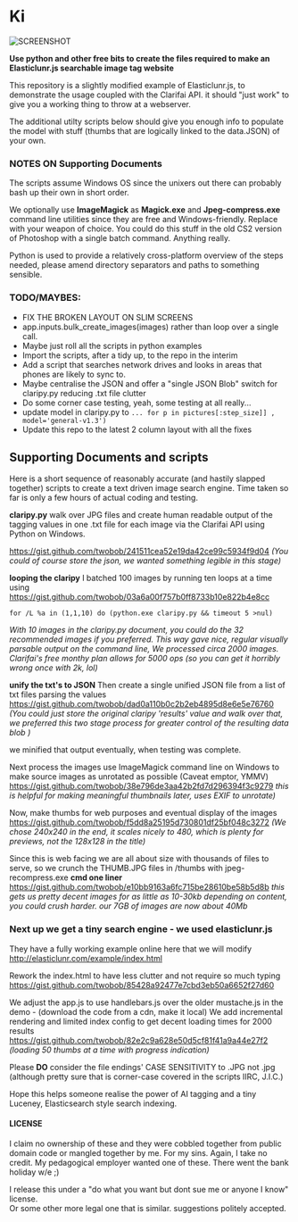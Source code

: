 # Ki

![SCREENSHOT](https://ibin.co/w800/3LDwKlGSsulY.png "Screenshot of example implementation")

__Use python and other free bits to create the files required to make an Elasticlunr.js searchable image tag website__

This repository is a slightly modified example of Elasticlunr.js, to demonstrate the usage coupled with the Clarifai API.
it should "just work" to give you a working thing to throw at a webserver.  

The additional utilty scripts below should give you enough info to populate the model with stuff (thumbs that are logically linked to the data.JSON) of your own.  

### NOTES ON Supporting Documents 
The scripts assume Windows OS since the unixers out there can probably bash up their own in short order.

We optionally use __ImageMagick__ as __Magick.exe__ and __Jpeg-compress.exe__ command line utilities since they are free and Windows-friendly. Replace with your weapon of choice. You could do this stuff in the old CS2 version of Photoshop with a single batch command.
Anything really.  

Python is used to provide a relatively cross-platform overview of the steps needed, please amend directory separators and paths to something sensible.  

### TODO/MAYBES: 
* FIX THE BROKEN LAYOUT ON SLIM SCREENS
* app.inputs.bulk_create_images(images)  rather than loop over a single call.
* Maybe just roll all the scripts in python examples
* Import the scripts, after a tidy up, to the repo in the interim
* Add a script that searches network drives and looks in areas that phones are likely to sync to.
* Maybe centralise the JSON and offer a "single JSON Blob" switch for claripy.py reducing .txt file clutter
* Do some corner case testing, yeah, some testing at all really...
* update model in claripy.py to  `... for p in pictures[:step_size]] ,     model='general-v1.3')`
* Update this repo to the latest 2 column layout with all the fixes

## Supporting Documents and scripts

Here is a short sequence of reasonably accurate (and hastily slapped together) scripts to create a text driven image search engine.
Time taken so far is only a few hours of actual coding and testing.  

__claripy.py__
walk over JPG files and create human readable output of the tagging values in one .txt file for each image via the Clarifai API using Python on Windows.  

<https://gist.github.com/twobob/241511cea52e19da42ce99c5934f9d04>
_(You could of course store the json, we wanted something legible in this stage)_  

__looping the claripy__
I batched 100 images by running ten loops at a time using
<https://gist.github.com/twobob/03a6a00f757b0ff8733b10e822b4e8cc>

`for /L %a in (1,1,10) do (python.exe claripy.py && timeout 5 >nul)`

_With 10 images in the claripy.py document, you could do the 32 recommended images if you preferred.
This way gave nice, regular visually parsable output on the command line,  We processed circa 2000 images.
Clarifai's free monthy plan allows for 5000 ops (so you can get it horribly wrong once with 2k, lol)_  

__unify the txt's to JSON__
Then create a single unified JSON file from a list of txt files parsing the values
<https://gist.github.com/twobob/dad0a110b0c2b2eb4895d8e6e5e76760>
_(You could just store the original claripy 'results' value and walk over that, 
we preferred this two stage process for greater control of the resulting data blob )_  

we minified that output eventually, when testing was complete.

Next process the images
use ImageMagick command line on Windows to make source images as unrotated as possible (Caveat emptor, YMMV)
<https://gist.github.com/twobob/38e796de3aa42b2fd7d296394f3c9279>
_this is helpful for making meaningful thumbnails later, uses EXIF to unrotate)_  

Now, make thumbs for web purposes and eventual display of the images
<https://gist.github.com/twobob/f5dd8a25195d730801df25bf048c3272>
_(We chose 240x240 in the end, it scales nicely to 480, which is plenty for previews, not the 128x128 in the title)_  

Since this is web facing we are all about size with thousands of files to serve,
so we crunch the THUMB.JPG files in /thumbs with jpeg-recompress.exe
__cmd one liner__  <https://gist.github.com/twobob/e10bb9163a6fc715be28610be58b5d8b>
_this gets us pretty decent images for as little as 10-30kb depending on content, you could crush harder.
our 7GB of images are now about 40Mb_

### Next up we get a tiny search engine - we used elasticlunr.js

They have a fully working example online here that we will modify
<http://elasticlunr.com/example/index.html>  

Rework the index.html to have less clutter and not require so much typing
<https://gist.github.com/twobob/85428a92477e7cbd3eb50a6652f27d60>  

We adjust the app.js to use handlebars.js over the older mustache.js in the demo - (download the code from a cdn, make it local)
We add incremental rendering and limited index config to get decent loading times for 2000 results 
<https://gist.github.com/twobob/82e2c9a628e50d5cf81f41a9a44e27f2>
_(loading 50 thumbs at a time with progress indication)_  

Please __DO__ consider the file endings' CASE SENSITIVITY to .JPG not .jpg  
(although pretty sure that is corner-case covered in the scripts IIRC, J.I.C.)  

Hope this helps someone realise the power of AI tagging and a tiny Luceney, Elasticsearch style search indexing.  

#### LICENSE

I claim no ownership of these and they were cobbled together from public domain code or mangled together by me. For my sins. 
Again, I take no credit. My pedagogical employer wanted one of these. There went the bank holiday w/e ;)  

I release this under a "do what you want but dont sue me or anyone I know" license.  
Or some other more legal one that is similar. suggestions politely accepted.  
  
